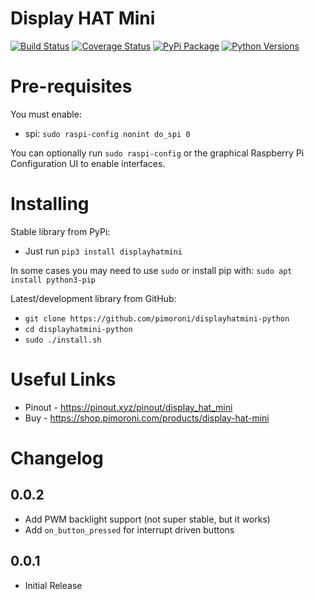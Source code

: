 # Display HAT Mini

[![Build Status](https://shields.io/github/workflow/status/pimoroni/displayhatmini-python/Python%20Tests.svg)](https://github.com/pimoroni/displayhatmini-python/actions/workflows/test.yml)
[![Coverage Status](https://coveralls.io/repos/github/pimoroni/displayhatmini-python/badge.svg?branch=main)](https://coveralls.io/github/pimoroni/displayhatmini-python?branch=main)
[![PyPi Package](https://img.shields.io/pypi/v/displayhatmini.svg)](https://pypi.python.org/pypi/displayhatmini)
[![Python Versions](https://img.shields.io/pypi/pyversions/displayhatmini.svg)](https://pypi.python.org/pypi/displayhatmini)

# Pre-requisites

You must enable:

* spi: `sudo raspi-config nonint do_spi 0`

You can optionally run `sudo raspi-config` or the graphical Raspberry Pi Configuration UI to enable interfaces.

# Installing

Stable library from PyPi:

* Just run `pip3 install displayhatmini`

In some cases you may need to use `sudo` or install pip with: `sudo apt install python3-pip`

Latest/development library from GitHub:

* `git clone https://github.com/pimoroni/displayhatmini-python`
* `cd displayhatmini-python`
* `sudo ./install.sh`

# Useful Links

* Pinout - https://pinout.xyz/pinout/display_hat_mini
* Buy - https://shop.pimoroni.com/products/display-hat-mini
# Changelog
0.0.2
-----

* Add PWM backlight support (not super stable, but it works)
* Add `on_button_pressed` for interrupt driven buttons

0.0.1
-----

* Initial Release
